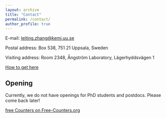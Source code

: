 ```yaml
---
layout: archive
title: "Contact"
permalink: /contact/
author_profile: true
---
```



E-mail: [leiting.zhang@kemi.uu.se](mailto:leiting.zhang@kemi.uu.se)

Postal address: Box 538, 751 21 Uppsala, Sweden

Visiting address: Room 2348, Ångström Laboratory, Lägerhyddsvägen 1 

[How to get here](https://www.kemi.uu.se/angstrom/about-us#anchor-799832)


## Opening

Currently, we do not have openings for PhD students and postdocs. Please come back later!



 <a href='https://www.free-counters.org/'>free Counters on Free-Counters.org</a> <script type='text/javascript' src='https://www.freevisitorcounters.com/auth.php?id=aa2fda6bc370ce53317310be89e740457ba18abe'></script>
<script type="text/javascript" src="https://www.freevisitorcounters.com/en/home/counter/1268257/t/4"></script>
